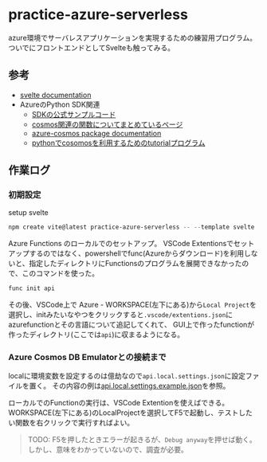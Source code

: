 # practice-azure-serverless

azure環境でサーバレスアプリケーションを実現するための練習用プログラム。
ついでにフロントエンドとしてSvelteも触ってみる。

## 参考

- [svelte documentation](https://svelte.jp/docs#getting-started)
- AzureのPython SDK関連
  - [SDKの公式サンプルコード](https://github.com/Azure/azure-sdk-for-python)
  - [cosmos関連の関数についてまとめているページ](https://learn.microsoft.com/ja-jp/azure/cosmos-db/nosql/samples-python)
  - [azure-cosmos package documentation](https://learn.microsoft.com/ja-jp/python/api/azure-cosmos/azure.cosmos?preserve-view=true&view=azure-python)
  - [pythonでcosomosを利用するためのtutorialプログラム](https://github.com/Azure-Samples/azure-cosmos-db-python-getting-started/blob/main/cosmos_get_started.py)

## 作業ログ

### 初期設定

setup svelte

```powershell
npm create vite@latest practice-azure-serverless -- --template svelte
```

Azure Functions のローカルでのセットアップ。
VSCode Extentionsでセットアップするのではなく、powershellでfunc(Azureからダウンロード)を利用しないと、指定したディレクトリにFunctionsのプログラムを展開できなかったので、このコマンドを使った。

```powershell
func init api
```

その後、VSCode上で Azure - WORKSPACE(左下にある)から`Local Project`を選択し、initみたいなやつをクリックすると`.vscode/extentions.json`にazurefunctionとその言語について追記してくれて、
GUI上で作ったfunctionが作ったディレクトリ(ここでは`api`)に収まるようになる。

### Azure Cosmos DB Emulatorとの接続まで

localに環境変数を設定するのは億劫なので`api.local.settings.json`に設定ファイルを置く。
その内容の例は[api.local.settings.example.json](./api/local.settings.example.json)を参照。

ローカルでのFunctionの実行は、VSCode Extentionを使えばできる。
WORKSPACE(左下にある)のLocalProjectを選択してF5で起動し、テストしたい関数を右クリックで実行すればよい。

> TODO: F5を押したときエラーが起きるが、`Debug anyway`を押せば動く。しかし、意味をわかっていないので、調査が必要。
